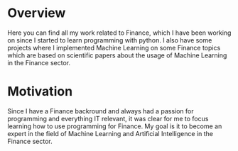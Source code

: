 # Overview

Here you can find all my work related to Finance, which I have been working on since I started to learn programming with python. 
I also have some projects where I implemented Machine Learning on some Finance topics which are based on scientific papers about the usage of Machine Learning in the Finance sector.

# Motivation

Since I have a Finance backround and always had a passion for programming and everything IT relevant, it was clear for me to focus learning how to use programming for Finance. 
My goal is it to become an expert in the field of Machine Learning and Artificial Intelligence in the Finance sector. 


